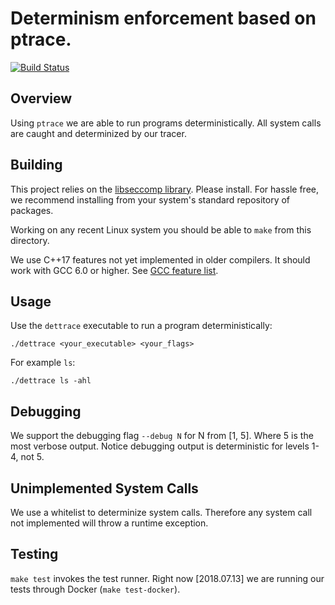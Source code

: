 
# Determinism enforcement based on ptrace.

[![Build Status](https://dev.azure.com/upenn-acg/detTrace/_apis/build/status/upenn-acg.detTrace?branchName=master)](https://dev.azure.com/upenn-acg/detTrace/_build/latest?definitionId=1&branchName=master)

## Overview
Using `ptrace` we are able to run programs deterministically. All system calls are caught
and determinized by our tracer.

## Building
This project relies on the [libseccomp library](https://github.com/seccomp/libseccomp). Please install. For hassle free, we recommend installing from your system's standard repository of packages.

Working on any recent Linux system you should be able to `make` from this directory.

We use C++17 features not yet implemented in older compilers. It should work with GCC
6.0 or higher. See [GCC feature list](https://gcc.gnu.org/projects/cxx-status.html).

## Usage
Use the `dettrace` executable to run a program deterministically:
```shell
./dettrace <your_executable> <your_flags>
```

For example `ls`:
```shell
./dettrace ls -ahl
```

## Debugging
We support the debugging flag `--debug N` for N from [1, 5]. Where 5 is the most verbose
output. Notice debugging output is deterministic for levels 1-4, not 5.

## Unimplemented System Calls
We use a whitelist to determinize system calls. Therefore any system call not implemented
will throw a runtime exception.

## Testing

`make test` invokes the test runner.  Right now [2018.07.13] we are
running our tests through Docker (`make test-docker`).
